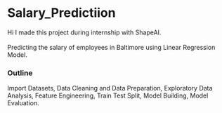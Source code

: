 # Salary_Predictiion
Hi I made this project during internship with ShapeAI.
<br><br>Predicting the salary of employees in Baltimore using Linear Regression Model.
### Outline
Import Datasets,
Data Cleaning and Data Preparation,
Exploratory Data Analysis,
Feature Engineering,
Train Test Split,
Model Building,
Model Evaluation.
